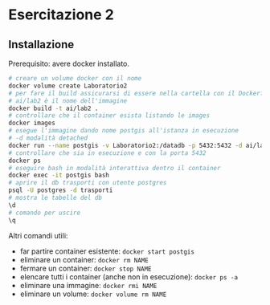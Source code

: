 # Esercitazione 2

## Installazione

Prerequisito: avere docker installato.

```bash
# creare un volume docker con il nome
docker volume create Laboratorio2
# per fare il build assicurarsi di essere nella cartella con il Dockerfile
# ai/lab2 è il nome dell'immagine
docker build -t ai/lab2 .
# controllare che il container esista listando le images
docker images
# esegue l'immagine dando nome postgis all'istanza in esecuzione
# -d modalità detached
docker run --name postgis -v Laboratorio2:/datadb -p 5432:5432 -d ai/lab2
# controllare che sia in esecuzione e con la porta 5432
docker ps
# eseguire bash in modalità interattiva dentro il container
docker exec -it postgis bash
# aprire il db trasporti con utente postgres
psql -U postgres -d trasporti
# mostra le tabelle del db
\d
# comando per uscire
\q
```

Altri comandi utili:
- far partire container esistente: `docker start postgis`
- eliminare un container: `docker rm NAME`
- fermare un container: `docker stop NAME`
- elencare tutti i container (anche non in esecuzione): `docker ps -a`
- eliminare una immagine: `docker rmi NAME`
- eliminare un volume: `docker volume rm NAME`
